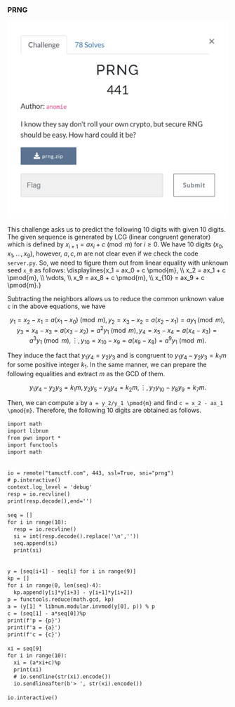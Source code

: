 
### PRNG


![prng](https://github.com/Hed6eH0g/ctf/blob/main/2023/tamuctf/prng/prng_0.png)


This challenge asks us to predict the following 10 digits with given 10 digits.
The given sequence is generated by LCG (linear congruent generator) which is defined by $x_{i+1} = ax_i + c \pmod{m}$ for $i \geq 0$.
We have 10 digits ($x_0, x_1, \ldots, x_9$), however, $a, c, m$ are not clear even if we check the code `server.py`.
So, we need to figure them out from linear equality with unknown seed `x_0` as follows:
\displaylines{x_1 = ax_0 + c \pmod{m}, \\\ x_2 = ax_1 + c \pmod{m}, \\\ \vdots, \\\ x_9 = ax_8 + c \pmod{m}, \\\ x_{10} = ax_9 + c \pmod{m}.}


Subtracting the neighbors allows us to reduce the common unknown value `c` in the above equations, we have 
```math
y_1 = x_2 - x_1 = a(x_1 - x_0) \pmod{m},
y_2 = x_3 - x_2 = a(x_2 - x_1) = ay_1 \pmod{m},
y_3 = x_4 - x_3= a(x_3 - x_2) = a^2y_1 \pmod{m},
y_4 = x_5 - x_4 = a(x_4 - x_3) = a^3y_1 \pmod{m},
\vdots,
y_{10} = x_{10} - x_9 = a(x_9 - x_8) = a^9y_1 \pmod{m}.
```

They induce the fact that $y_1y_4 = y_2y_3$ and is congruent to $y_1y_4 - y_2y_3 = k_1m$ for some positive integer $k_1$.
In the same manner, we can prepare the following equalities and extract $m$ as the GCD of them.
```math
y_1y_4 - y_2y_3 = k_1m,
y_2y_5 - y_3y_4 = k_2m,
\vdots,
y_7y_10 - y_8y_9 = k_7m.
```
Then, we can compute `a` by `a = y_2/y_1 \pmod{m}` and find `c = x_2 - ax_1 \pmod{m}`.
Therefore, the following 10 digits are obtained as follows.
```
import math
import libnum
from pwn import *
import functools
import math


io = remote("tamuctf.com", 443, ssl=True, sni="prng")
# p.interactive()
context.log_level = 'debug'
resp = io.recvline()
print(resp.decode(),end='')

seq = []
for i in range(10):
  resp = io.recvline()
  si = int(resp.decode().replace('\n',''))
  seq.append(si)
  print(si)


y = [seq[i+1] - seq[i] for i in range(9)]
kp = []
for i in range(0, len(seq)-4):
  kp.append(y[i]*y[i+3] - y[i+1]*y[i+2])
p = functools.reduce(math.gcd, kp)
a = (y[1] * libnum.modular.invmod(y[0], p)) % p
c = (seq[1] - a*seq[0])%p
print(f'p = {p}')
print(f'a = {a}')
print(f'c = {c}')

xi = seq[9]
for i in range(10):
  xi = (a*xi+c)%p
  print(xi)
  # io.sendline(str(xi).encode())
  io.sendlineafter(b'> ', str(xi).encode())

io.interactive()
```
